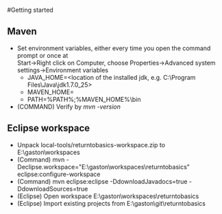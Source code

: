 #Getting started
## Maven
* Set environment variables, either every time you open the command prompt or once at  
Start->Right click on Computer, choose Properties->Advanced system settings->Environment variables
  * JAVA_HOME=<location of the installed jdk, e.g. C:\Program Files\Java\jdk1.7.0_25>
  * MAVEN_HOME=<location of the maven installation>
  * PATH=%PATH%;%MAVEN_HOME%\bin
* (COMMAND) Verify by *mvn -version*

## Eclipse workspace
* Unpack local-tools/returntobasics-workspace.zip to E:\gaston\workspaces
* (Command) mvn -Declipse.workspace="E:\gaston\workspaces\returntobasics" eclipse:configure-workspace
* (Command) mvn eclipse:eclipse -DdownloadJavadocs=true -DdownloadSources=true
* (Eclipse) Open workspace E:\gaston\workspaces\returntobasics
* (Eclipse) Import existing projects from E:\gaston\git\returntobasics

